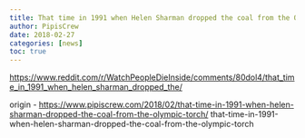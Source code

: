 ```yaml
---
title: That time in 1991 when Helen Sharman dropped the coal from the Olympic torch
author: PipisCrew
date: 2018-02-27
categories: [news]
toc: true
---
```


https://www.reddit.com/r/WatchPeopleDieInside/comments/80dol4/that_time_in_1991_when_helen_sharman_dropped_the/

origin - https://www.pipiscrew.com/2018/02/that-time-in-1991-when-helen-sharman-dropped-the-coal-from-the-olympic-torch/ that-time-in-1991-when-helen-sharman-dropped-the-coal-from-the-olympic-torch